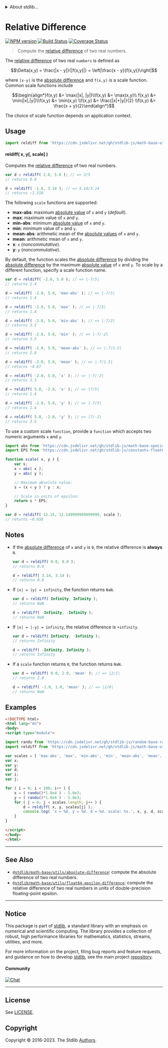 <!--

@license Apache-2.0

Copyright (c) 2018 The Stdlib Authors.

Licensed under the Apache License, Version 2.0 (the "License");
you may not use this file except in compliance with the License.
You may obtain a copy of the License at

   http://www.apache.org/licenses/LICENSE-2.0

Unless required by applicable law or agreed to in writing, software
distributed under the License is distributed on an "AS IS" BASIS,
WITHOUT WARRANTIES OR CONDITIONS OF ANY KIND, either express or implied.
See the License for the specific language governing permissions and
limitations under the License.

-->


<details>
  <summary>
    About stdlib...
  </summary>
  <p>We believe in a future in which the web is a preferred environment for numerical computation. To help realize this future, we've built stdlib. stdlib is a standard library, with an emphasis on numerical and scientific computation, written in JavaScript (and C) for execution in browsers and in Node.js.</p>
  <p>The library is fully decomposable, being architected in such a way that you can swap out and mix and match APIs and functionality to cater to your exact preferences and use cases.</p>
  <p>When you use stdlib, you can be absolutely certain that you are using the most thorough, rigorous, well-written, studied, documented, tested, measured, and high-quality code out there.</p>
  <p>To join us in bringing numerical computing to the web, get started by checking us out on <a href="https://github.com/stdlib-js/stdlib">GitHub</a>, and please consider <a href="https://opencollective.com/stdlib">financially supporting stdlib</a>. We greatly appreciate your continued support!</p>
</details>

# Relative Difference

[![NPM version][npm-image]][npm-url] [![Build Status][test-image]][test-url] [![Coverage Status][coverage-image]][coverage-url] <!-- [![dependencies][dependencies-image]][dependencies-url] -->

> Compute the [relative difference][relative-difference] of two real numbers.

<section class="intro">

The [relative difference][relative-difference] of two real `numbers` is defined as

<!-- <equation class="equation" label="eq:relative_difference" align="center" raw="\Delta(x,y) = \frac{|x - y|}{|f(x,y)|} = \left|\frac{x - y}{f(x,y)}\right|" alt="Relative difference"> -->

```math
\Delta(x,y) = \frac{|x - y|}{|f(x,y)|} = \left|\frac{x - y}{f(x,y)}\right|
```

<!-- <div class="equation" align="center" data-raw-text="\Delta(x,y) = \frac{|x - y|}{|f(x,y)|} = \left|\frac{x - y}{f(x,y)}\right|" data-equation="eq:relative_difference">
    <img src="https://cdn.jsdelivr.net/gh/stdlib-js/stdlib@bb29798906e119fcb2af99e94b60407a270c9b32/lib/node_modules/@stdlib/math/base/utils/relative-difference/docs/img/equation_relative_difference.svg" alt="Relative difference">
    <br>
</div> -->

<!-- </equation> -->

where `|x-y|` is the [absolute difference][@stdlib/math/base/utils/absolute-difference] and `f(x,y)` is a scale function. Common scale functions include

<!-- <equation class="equation" label="eq:scale_functions" align="center" raw="\begin{align*}f(x,y) &= \max(|x|, |y|)\\f(x,y) &= \max(x,y)\\ f(x,y) &= \min(|x|,|y|)\\f(x,y) &= \min(x,y) \\f(x,y) &= \frac{|x|+|y|}{2} \\f(x,y) &= \frac{x + y}{2}\end{align*}" alt="Scale functions"> -->

```math
\begin{align*}f(x,y) &= \max(|x|, |y|)\\f(x,y) &= \max(x,y)\\ f(x,y) &= \min(|x|,|y|)\\f(x,y) &= \min(x,y) \\f(x,y) &= \frac{|x|+|y|}{2} \\f(x,y) &= \frac{x + y}{2}\end{align*}
```

<!-- <div class="equation" align="center" data-raw-text="\begin{align*}f(x,y) &amp;= \max(|x|, |y|)\\f(x,y) &amp;= \max(x,y)\\ f(x,y) &amp;= \min(|x|,|y|)\\f(x,y) &amp;= \min(x,y) \\f(x,y) &amp;= \frac{|x|+|y|}{2} \\f(x,y) &amp;= \frac{x + y}{2}\end{align*}" data-equation="eq:scale_functions">
    <img src="https://cdn.jsdelivr.net/gh/stdlib-js/stdlib@bb29798906e119fcb2af99e94b60407a270c9b32/lib/node_modules/@stdlib/math/base/utils/relative-difference/docs/img/equation_scale_functions.svg" alt="Scale functions">
    <br>
</div> -->

<!-- </equation> -->

The choice of scale function depends on application context.

</section>

<!-- /.intro -->



<section class="usage">

## Usage

```javascript
import reldiff from 'https://cdn.jsdelivr.net/gh/stdlib-js/math-base-utils-relative-difference@esm/index.mjs';
```

#### reldiff( x, y\[, scale] )

Computes the [relative difference][relative-difference] of two real numbers.

```javascript
var d = reldiff( 2.0, 5.0 ); // => 3/5
// returns 0.6

d = reldiff( -1.0, 3.14 ); // => 4.14/3.14
// returns ~1.318
```

The following `scale` functions are supported:

-   **max-abs**: maximum [absolute value][@stdlib/math/base/special/abs] of `x` and `y` (_default_).
-   **max**: maximum value of `x` and `y`.
-   **min-abs**: minimum [absolute value][@stdlib/math/base/special/abs] of `x` and `y`.
-   **min**: minimum value of `x` and `y`.
-   **mean-abs**: arithmetic mean of the [absolute values][@stdlib/math/base/special/abs] of `x` and `y`.
-   **mean**: arithmetic mean of `x` and `y`.
-   **x**: `x` (_noncommutative_).
-   **y**: `y` (_noncommutative_).

By default, the function scales the [absolute difference][@stdlib/math/base/utils/absolute-difference] by dividing the [absolute difference][@stdlib/math/base/utils/absolute-difference] by the maximum [absolute value][@stdlib/math/base/special/abs] of `x` and `y`. To scale by a different function, specify a scale function name.

```javascript
var d = reldiff( -2.0, 5.0 ); // => |-7/5|
// returns 1.4

d = reldiff( -2.0, 5.0, 'max-abs' ); // => |-7/5|
// returns 1.4

d = reldiff( -2.0, 5.0, 'max' ); // => |-7/5|
// returns 1.4

d = reldiff( -2.0, 5.0, 'min-abs' ); // => |-7/2|
// returns 3.5

d = reldiff( -2.0, 5.0, 'min' ); // => |-7/-2|
// returns 3.5

d = reldiff( -2.0, 5.0, 'mean-abs' ); // => |-7/3.5|
// returns 2.0

d = reldiff( -2.0, 5.0, 'mean' ); // => |-7/1.5|
// returns ~4.67

d = reldiff( -2.0, 5.0, 'x' ); // => |-7/-2|
// returns 3.5

d = reldiff( 5.0, -2.0, 'x' ); // => |7/5|
// returns 1.4

d = reldiff( -2.0, 5.0, 'y' ); // => |-7/5|
// returns 1.4

d = reldiff( 5.0, -2.0, 'y' ); // => |7/-2|
// returns 3.5
```

To use a custom scale `function`, provide a `function` which accepts two numeric arguments `x` and `y`.

```javascript
import abs from 'https://cdn.jsdelivr.net/gh/stdlib-js/math-base-special-abs@esm/index.mjs';
import EPS from 'https://cdn.jsdelivr.net/gh/stdlib-js/constants-float64-eps@esm/index.mjs';

function scale( x, y ) {
    var s;
    x = abs( x );
    y = abs( y );

    // Maximum absolute value:
    s = (x < y ) ? y : x;

    // Scale in units of epsilon:
    return s * EPS;
}

var d = reldiff( 12.15, 12.149999999999999, scale );
// returns ~0.658
```

</section>

<!-- /.usage -->

<section class="notes">

## Notes

-   If the [absolute difference][@stdlib/math/base/utils/absolute-difference] of `x` and `y` is `0`, the relative difference is **always** `0`.

    ```javascript
    var d = reldiff( 0.0, 0.0 );
    // returns 0.0

    d = reldiff( 3.14, 3.14 );
    // returns 0.0
    ```

-   If `|x| = |y| = infinity`, the function returns `NaN`.

    ```javascript
    var d = reldiff( Infinity, Infinity );
    // returns NaN

    d = reldiff( -Infinity, -Infinity );
    // returns NaN
    ```

-   If `|x| = |-y| = infinity`, the relative difference is `+infinity`.

    ```javascript
    var d = reldiff( Infinity, -Infinity );
    // returns Infinity

    d = reldiff( -Infinity, Infinity );
    // returns Infinity
    ```

-   If a `scale` function returns `0`, the function returns `NaN`.

    ```javascript
    var d = reldiff( 0.0, 2.0, 'mean' ); // => |2/1|
    // returns 2.0

    d = reldiff( -1.0, 1.0, 'mean' ); // => |2/0|
    // returns NaN
    ```

</section>

<!-- /.notes -->

<section class="examples">

## Examples

<!-- eslint no-undef: "error" -->

```html
<!DOCTYPE html>
<html lang="en">
<body>
<script type="module">

import randu from 'https://cdn.jsdelivr.net/gh/stdlib-js/random-base-randu@esm/index.mjs';
import reldiff from 'https://cdn.jsdelivr.net/gh/stdlib-js/math-base-utils-relative-difference@esm/index.mjs';

var scales = [ 'max-abs', 'max', 'min-abs', 'min', 'mean-abs', 'mean', 'x', 'y' ];
var x;
var y;
var d;
var i;
var j;

for ( i = 0; i < 100; i++ ) {
    x = ( randu()*1.0e4 ) - 5.0e3;
    y = ( randu()*1.0e4 ) - 5.0e3;
    for ( j = 0; j < scales.length; j++ ) {
        d = reldiff( x, y, scales[j] );
        console.log( 'x = %d. y = %d. d = %d. scale: %s.', x, y, d, scales[j] );
    }
}

</script>
</body>
</html>
```

</section>

<!-- /.examples -->

<!-- Section for related `stdlib` packages. Do not manually edit this section, as it is automatically populated. -->

<section class="related">

* * *

## See Also

-   <span class="package-name">[`@stdlib/math-base/utils/absolute-difference`][@stdlib/math/base/utils/absolute-difference]</span><span class="delimiter">: </span><span class="description">compute the absolute difference of two real numbers.</span>
-   <span class="package-name">[`@stdlib/math-base/utils/float64-epsilon-difference`][@stdlib/math/base/utils/float64-epsilon-difference]</span><span class="delimiter">: </span><span class="description">compute the relative difference of two real numbers in units of double-precision floating-point epsilon.</span>

</section>

<!-- /.related -->

<!-- Section for all links. Make sure to keep an empty line after the `section` element and another before the `/section` close. -->


<section class="main-repo" >

* * *

## Notice

This package is part of [stdlib][stdlib], a standard library with an emphasis on numerical and scientific computing. The library provides a collection of robust, high performance libraries for mathematics, statistics, streams, utilities, and more.

For more information on the project, filing bug reports and feature requests, and guidance on how to develop [stdlib][stdlib], see the main project [repository][stdlib].

#### Community

[![Chat][chat-image]][chat-url]

---

## License

See [LICENSE][stdlib-license].


## Copyright

Copyright &copy; 2016-2023. The Stdlib [Authors][stdlib-authors].

</section>

<!-- /.stdlib -->

<!-- Section for all links. Make sure to keep an empty line after the `section` element and another before the `/section` close. -->

<section class="links">

[npm-image]: http://img.shields.io/npm/v/@stdlib/math-base-utils-relative-difference.svg
[npm-url]: https://npmjs.org/package/@stdlib/math-base-utils-relative-difference

[test-image]: https://github.com/stdlib-js/math-base-utils-relative-difference/actions/workflows/test.yml/badge.svg?branch=v0.1.0
[test-url]: https://github.com/stdlib-js/math-base-utils-relative-difference/actions/workflows/test.yml?query=branch:v0.1.0

[coverage-image]: https://img.shields.io/codecov/c/github/stdlib-js/math-base-utils-relative-difference/main.svg
[coverage-url]: https://codecov.io/github/stdlib-js/math-base-utils-relative-difference?branch=main

<!--

[dependencies-image]: https://img.shields.io/david/stdlib-js/math-base-utils-relative-difference.svg
[dependencies-url]: https://david-dm.org/stdlib-js/math-base-utils-relative-difference/main

-->

[chat-image]: https://img.shields.io/gitter/room/stdlib-js/stdlib.svg
[chat-url]: https://app.gitter.im/#/room/#stdlib-js_stdlib:gitter.im

[stdlib]: https://github.com/stdlib-js/stdlib

[stdlib-authors]: https://github.com/stdlib-js/stdlib/graphs/contributors

[umd]: https://github.com/umdjs/umd
[es-module]: https://developer.mozilla.org/en-US/docs/Web/JavaScript/Guide/Modules

[deno-url]: https://github.com/stdlib-js/math-base-utils-relative-difference/tree/deno
[umd-url]: https://github.com/stdlib-js/math-base-utils-relative-difference/tree/umd
[esm-url]: https://github.com/stdlib-js/math-base-utils-relative-difference/tree/esm
[branches-url]: https://github.com/stdlib-js/math-base-utils-relative-difference/blob/main/branches.md

[stdlib-license]: https://raw.githubusercontent.com/stdlib-js/math-base-utils-relative-difference/main/LICENSE

[@stdlib/math/base/special/abs]: https://github.com/stdlib-js/math-base-special-abs/tree/esm

[relative-difference]: https://en.wikipedia.org/wiki/Relative_change_and_difference

<!-- <related-links> -->

[@stdlib/math/base/utils/absolute-difference]: https://github.com/stdlib-js/math-base-utils-absolute-difference/tree/esm

[@stdlib/math/base/utils/float64-epsilon-difference]: https://github.com/stdlib-js/math-base-utils-float64-epsilon-difference/tree/esm

<!-- </related-links> -->

</section>

<!-- /.links -->
